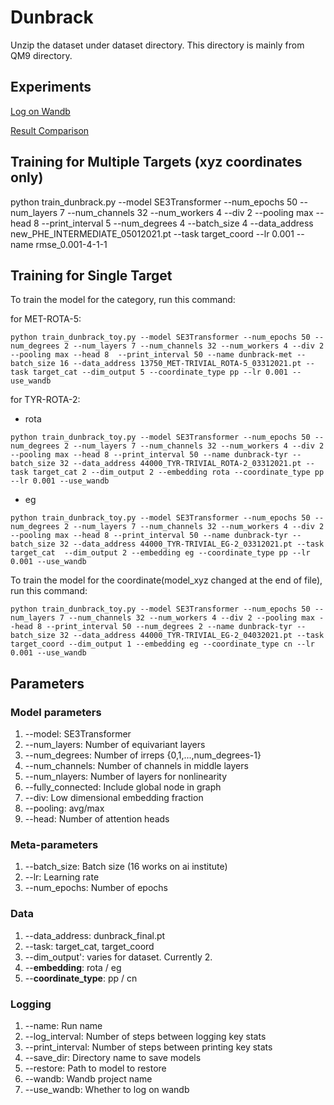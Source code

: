 # Dunbrack

Unzip the dataset under dataset directory. This directory is mainly from QM9 directory.

## Experiments
[Log on Wandb](https://wandb.ai/vwslz/equivariant-attention-dunbrack?workspace=user-vwslz)

[Result Comparison](https://docs.google.com/spreadsheets/d/1gb_oLTwC3zbwXrm2OB2Q5SfGFSU6cdRtMmb7RHTa1gg/edit?usp=sharing)

## Training for Multiple Targets (xyz coordinates only)

python train_dunbrack.py --model SE3Transformer --num_epochs 50 --num_layers 7 --num_channels 32 --num_workers 4 --div 2 --pooling max --head 8 --print_interval 5 --num_degrees 4 --batch_size 4 --data_address new_PHE_INTERMEDIATE_05012021.pt --task target_coord --lr 0.001 --name rmse_0.001-4-1-1

## Training for Single Target

To train the model for the category, run this command:

for MET-ROTA-5:
```train
python train_dunbrack_toy.py --model SE3Transformer --num_epochs 50 --num_degrees 2 --num_layers 7 --num_channels 32 --num_workers 4 --div 2 --pooling max --head 8  --print_interval 50 --name dunbrack-met --batch_size 16 --data_address 13750_MET-TRIVIAL_ROTA-5_03312021.pt --task target_cat --dim_output 5 --coordinate_type pp --lr 0.001 --use_wandb
```
for TYR-ROTA-2:
- rota
```train
python train_dunbrack_toy.py --model SE3Transformer --num_epochs 50 --num_degrees 2 --num_layers 7 --num_channels 32 --num_workers 4 --div 2 --pooling max --head 8 --print_interval 50 --name dunbrack-tyr --batch_size 32 --data_address 44000_TYR-TRIVIAL_ROTA-2_03312021.pt --task target_cat 2 --dim_output 2 --embedding rota --coordinate_type pp --lr 0.001 --use_wandb
```
- eg
```train
python train_dunbrack_toy.py --model SE3Transformer --num_epochs 50 --num_degrees 2 --num_layers 7 --num_channels 32 --num_workers 4 --div 2 --pooling max --head 8 --print_interval 50 --name dunbrack-tyr --batch_size 32 --data_address 44000_TYR-TRIVIAL_EG-2_03312021.pt --task target_cat  --dim_output 2 --embedding eg --coordinate_type pp --lr 0.001 --use_wandb
```

To train the model for the coordinate(model_xyz changed at the end of file), run this command:
```
python train_dunbrack_toy.py --model SE3Transformer --num_epochs 50 --num_layers 7 --num_channels 32 --num_workers 4 --div 2 --pooling max --head 8 --print_interval 50 --num_degrees 2 --name dunbrack-tyr --batch_size 32 --data_address 44000_TYR-TRIVIAL_EG-2_04032021.pt --task target_coord --dim_output 1 --embedding eg --coordinate_type cn --lr 0.001 --use_wandb
```

## Parameters
### Model parameters
1. --model: SE3Transformer
2. --num_layers: Number of equivariant layers
3. --num_degrees: Number of irreps {0,1,...,num_degrees-1}
4. --num_channels: Number of channels in middle layers
5. --num_nlayers: Number of layers for nonlinearity
6. --fully_connected: Include global node in graph
7. --div: Low dimensional embedding fraction
8. --pooling: avg/max
9. --head: Number of attention heads

### Meta-parameters
1. --batch_size: Batch size (16 works on ai institute)
2. --lr: Learning rate 
3. --num_epochs: Number of epochs

### Data
1. --data_address: dunbrack_final.pt
2. --task: target_cat, target_coord
3. --dim_output': varies for dataset. Currently 2.
4. --**embedding**: rota / eg
5. --**coordinate_type**: pp / cn

### Logging
1. --name: Run name
2. --log_interval: Number of steps between logging key stats
3. --print_interval: Number of steps between printing key stats
4. --save_dir: Directory name to save models
5. --restore: Path to model to restore
6. --wandb: Wandb project name
7. --use_wandb: Whether to log on wandb
